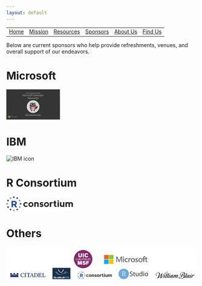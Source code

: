 ```yaml
---
layout: default
---
```


<table id="headers">
  <tbody>
    <tr>
      <td><a href="index.html">Home</a></td>
      <td><a href="mission.html">Mission</a></td>
      <td><a href="resources.html">Resources</a></td>
      <td><a href="sponsors.html">Sponsors</a></td>
      <td><a href="about-us.html">About Us</a></td>
      <td><a href="find-us.html">Find Us</a></td>
    </tr>
  </tbody>
</table>

Below are current sponsors who help provide refreshments, venues, and overall support of our endeavors.

# **Microsoft**
![Microsoft Advocates icon](images/microsoft-advocates-icon.jpg)

# **IBM**
![IBM icon](https://github.com/Chicago-R-User-Group/2018-n2/blob/master/Images/IBM-Logo.jpg?raw=true)

# **R Consortium**
![R consortium icon](images/r-consortium-icon.jpg)

# **Others**
![Twitter icon](https://github.com/Chicago-R-User-Group/2018-n3-Double-Feature/blob/master/Images/Rfin-sponsors.PNG?raw=true)



